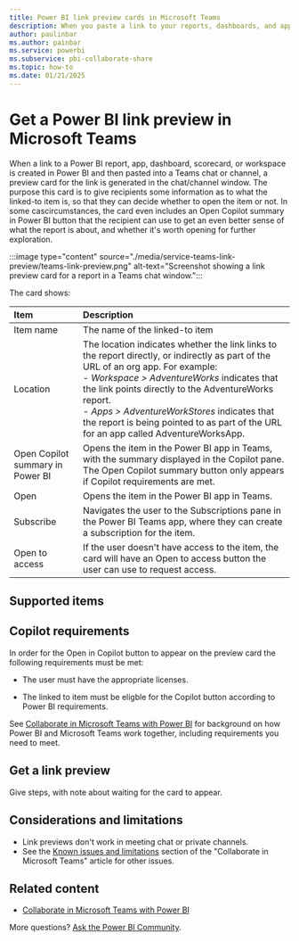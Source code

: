 ```yaml
---
title: Power BI link preview cards in Microsoft Teams
description: When you paste a link to your reports, dashboards, and apps into Microsoft Teams message boxes, the link preview shows card shows information about the link.
author: paulinbar
ms.author: painbar
ms.service: powerbi
ms.subservice: pbi-collaborate-share
ms.topic: how-to
ms.date: 01/21/2025
---
```


# Get a Power BI link preview in Microsoft Teams

When a link to a Power BI report, app, dashboard, scorecard, or workspace is created in Power BI and then pasted into a Teams chat or channel, a preview card for the link is generated in the chat/channel window. The purpose this card is to give recipients some information as to what the linked-to item is, so that they can decide whether to open the item or not. In some cascircumstances, the card even includes an Open Copilot summary in Power BI button that the recipient can use to get an even better sense of what the report is about, and whether it's worth opening for further exploration.

:::image type="content" source="./media/service-teams-link-preview/teams-link-preview.png" alt-text="Screenshot showing a link preview card for a report in a Teams chat window.":::

The card shows:

| Item         | Description |
|:-------------|:-------------|
| Item name | The name of the linked-to item |
| Location | The location indicates whether the link links to the report directly, or indirectly as part of the URL of an org app. For example:<br>- *Workspace > AdventureWorks* indicates that the link points directly to the AdventureWorks report.<br>- *Apps > AdventureWorkStores* indicates that the report is being pointed to as part of the URL for an app called AdventureWorksApp.	|
| Open Copilot summary in Power BI | Opens the item in the Power BI app in Teams, with the summary displayed in the Copilot pane. The Open Copilot summary button only appears if Copilot requirements are met. |
| Open | Opens the item in the Power BI app in Teams. |
| Subscribe | Navigates the user to the Subscriptions pane in the Power BI Teams app, where they can create a subscription for the item. |
| Open to access | If the user doesn't have access to the item, the card will have an Open to access button the user can use to request access. |




## Supported items


## Copilot requirements

In order for the Open in Copilot button to appear on the preview card the following requirements must be met:

* The user must have the appropriate licenses.

* The linked to item must be eligble for the Copilot button according to Power BI requirements.


See [Collaborate in Microsoft Teams with Power BI](service-collaborate-microsoft-teams.md) for background on how Power BI and Microsoft Teams work together, including requirements you need to meet.

## Get a link preview

Give steps, with note about waiting for the card to appear.

## Considerations and limitations

- Link previews don't work in meeting chat or private channels.
- See the [Known issues and limitations](service-collaborate-microsoft-teams.md#known-issues-and-limitations) section of the "Collaborate in Microsoft Teams" article for other issues.

## Related content

- [Collaborate in Microsoft Teams with Power BI](service-collaborate-microsoft-teams.md)

More questions? [Ask the Power BI Community](https://community.powerbi.com/).
